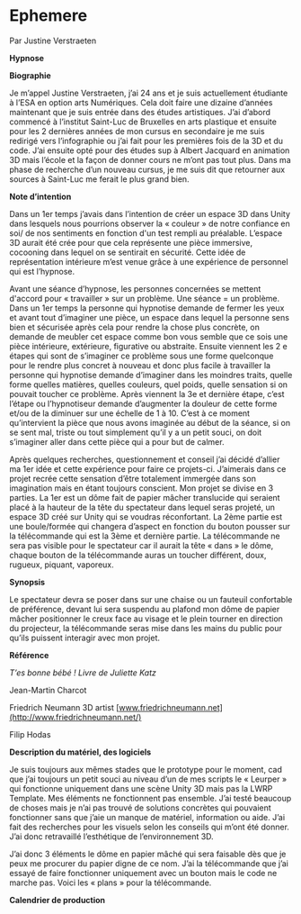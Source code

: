 # Ephemere 

Par Justine Verstraeten


**Hypnose**

**Biographie**

Je m’appel Justine Verstraeten, j’ai 24 ans et je suis actuellement étudiante à l’ESA en option arts Numériques. Cela doit faire une dizaine d’années maintenant que je suis entrée dans des études artistiques. J’ai d’abord commencé à l’institut Saint-Luc de Bruxelles en arts plastique et ensuite pour les 2 dernières années de mon cursus en secondaire je me suis redirigé vers l’infographie ou j’ai fait pour les premières fois de la 3D et du code. J’ai ensuite opté pour des études sup à Albert Jacquard en animation 3D mais l’école et la façon de donner cours ne m’ont pas tout plus. Dans ma phase de recherche d’un nouveau cursus, je me suis dit que retourner aux sources à Saint-Luc me ferait le plus grand bien.

**Note d’intention**

Dans un 1er temps j’avais dans l’intention de créer un espace 3D dans Unity dans lesquels nous pourrions observer la « couleur » de notre confiance en soi/ de nos sentiments en fonction d&#39;un test rempli au préalable. L’espace 3D aurait été crée pour que cela représente une pièce immersive, cocooning dans lequel on se sentirait en sécurité. Cette idée de représentation intérieure m’est venue grâce à une expérience de personnel qui est l’hypnose.

Avant une séance d’hypnose, les personnes concernées se mettent d&#39;accord pour « travailler » sur un problème. Une séance = un problème. Dans un 1er temps la personne qui hypnotise demande de fermer les yeux et avant tout d’imaginer une pièce, un espace dans lequel la personne sens bien et sécurisée après cela pour rendre la chose plus concrète, on demande de meubler cet espace comme bon vous semble que ce sois une pièce intérieure, extérieure, figurative ou abstraite. Ensuite viennent les 2 e étapes qui sont de s’imaginer ce problème sous une forme quelconque pour le rendre plus concret à nouveau et donc plus facile à travailler la personne qui hypnotise demande d’imaginer dans les moindres traits, quelle forme quelles matières, quelles couleurs, quel poids, quelle sensation si on pouvait toucher ce problème. Après viennent la 3e et dernière étape, c’est l’étape ou l’hypnotiseur demande d’augmenter la douleur de cette forme et/ou de la diminuer sur une échelle de 1 à 10. C’est à ce moment qu’intervient la pièce que nous avons imaginée au début de la séance, si on se sent mal, triste ou tout simplement qu’il y a un petit souci, on doit s’imaginer aller dans cette pièce qui a pour but de calmer.

Après quelques recherches, questionnement et conseil j’ai décidé d’allier ma 1er idée et cette expérience pour faire ce projets-ci. J’aimerais dans ce projet recrée cette sensation d’être totalement immergée dans son imagination mais en étant toujours conscient. Mon projet se divise en 3 parties. La 1er est un dôme fait de papier mâcher translucide qui seraient placé à la hauteur de la tête du spectateur dans lequel seras projeté, un espace 3D créé sur Unity qui se voudras réconfortant. La 2ème partie est une boule/formée qui changera d’aspect en fonction du bouton pousser sur la télécommande qui est la 3ème et dernière partie. La télécommande ne sera pas visible pour le spectateur car il aurait la tête « dans » le dôme, chaque bouton de la télécommande auras un toucher différent, doux, rugueux, piquant, vaporeux.

**Synopsis**

Le spectateur devra se poser dans sur une chaise ou un fauteuil confortable de préférence, devant lui sera suspendu au plafond mon dôme de papier mâcher positionner le creux face au visage et le plein tourner en direction du projecteur, la télécommande seras mise dans les mains du public pour qu’ils puissent interagir avec mon projet.

**Référence**

*T’es bonne bébé ! Livre de Juliette Katz*

Jean-Martin Charcot

Friedrich Neumann 3D artist [www.friedrichneumann.net](http://www.friedrichneumann.net/)

Filip Hodas

**Description du matériel, des logiciels**

Je suis toujours aux mêmes stades que le prototype pour le moment, cad que j’ai toujours un petit souci au niveau d’un de mes scripts le « Leurper » qui fonctionne uniquement dans une scène Unity 3D mais pas la LWRP Template. Mes éléments ne fonctionnent pas ensemble. J’ai testé beaucoup de choses mais je n’ai pas trouvé de solutions concrètes qui pouvaient fonctionner sans que j’aie un manque de matériel, information ou aide. J’ai fait des recherches pour les visuels selon les conseils qui m’ont été donner. J’ai donc retravaillé l’esthétique de l’environnement 3D.

J’ai donc 3 éléments le dôme en papier mâché qui sera faisable dès que je peux me procurer du papier digne de ce nom. J’ai la télécommande que j’ai essayé de faire fonctionner uniquement avec un bouton mais le code ne marche pas. Voici les « plans » pour la télécommande.

**Calendrier de production**

